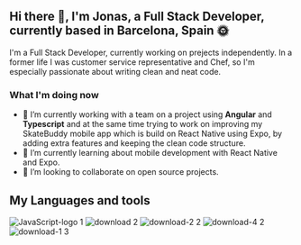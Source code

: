 ## Hi there 👋, I'm Jonas, a Full Stack Developer, currently based in Barcelona, Spain 🌞

I'm a Full Stack Developer, currently working on prejects independently. In a former life I was customer service representative and Chef, so I'm especially passionate about writing clean and neat code.

### What I'm doing now

- 🔭 I’m currently working with a team on a project using **Angular** and **Typescript** and at the same time
trying to work on improving my SkateBuddy mobile app which is build on React Native using Expo, by adding extra features and keeping the clean code structure.
- 🌱 I’m currently learning about mobile development with React Native and Expo.
- 👯 I’m looking to collaborate on open source projects.

## My Languages and tools


![JavaScript-logo 1](https://user-images.githubusercontent.com/74493215/119163199-76a13a00-ba5b-11eb-8154-caa94971338c.png)
![download 2](https://user-images.githubusercontent.com/74493215/119163153-6b4e0e80-ba5b-11eb-8ca6-117d7c1d36e6.png)
![download-2 2](https://user-images.githubusercontent.com/74493215/119164195-73f31480-ba5c-11eb-8ed6-a0386539571b.png)
![download-4 2](https://user-images.githubusercontent.com/74493215/119164208-79505f00-ba5c-11eb-8e39-7b7c82a9d08a.png)
![download-1 3](https://user-images.githubusercontent.com/74493215/119164295-8d945c00-ba5c-11eb-90e8-a74c17bd1ecc.png)




